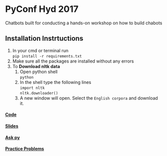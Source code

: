# PyConf Hyd 2017
 
Chatbots built for conducting a hands-on workshop on how to build chabots

## Installation Instrtuctions

1. In your cmd or terminal run  
    `pip install -r requirements.txt`
2. Make sure all the packages are installed without any errors
3. To **Download nltk data**
   1. Open python shell  
     `python`
   2. In the shell type the following lines  
      `import nltk`  
      `nltk.downloader()`
   3. A new window will open. Select the `English corpora` and download it.
   
#### [Code](https://github.com/bhavaniravi/techbot)

#### [Slides](https://docs.google.com/presentation/d/1FQ--Tn-Px6I3ygsgPtsWErs1-EFux7DqAyijCgLzu3U/edit?usp=sharing)

#### [Ask py](https://goo.gl/forms/TBL2MaMNR8DNgoRk2)

#### [Practice Problems](https://docs.google.com/document/d/1QOs0xdyo6PNOx448QK7-m54e52m33LGTCv16MbIvMlI/edit?usp=sharing)


